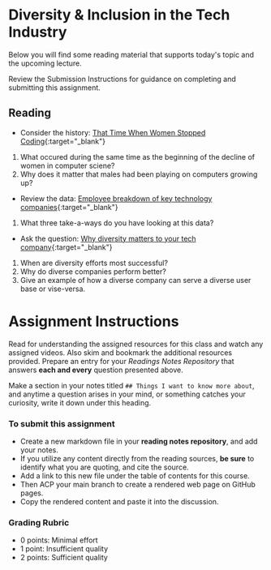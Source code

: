 # Diversity & Inclusion in the Tech Industry

Below you will find some reading material that supports today's topic and the upcoming lecture.

Review the Submission Instructions for guidance on completing and submitting this assignment.

## Reading

- Consider the history: [That Time When Women Stopped Coding](https://www.npr.org/sections/money/2014/10/21/357629765/when-women-stopped-coding){:target="_blank"}

1. What occured during the same time as the beginning of the decline of women in computer sciene?
1. Why does it matter that males had been playing on computers growing up?

- Review the data: [Employee breakdown of key technology companies](https://informationisbeautiful.net/visualizations/diversity-in-tech/){:target="_blank"}

1. What three take-a-ways do you have looking at this data?

- Ask the question: [Why diversity matters to your tech company](https://www.usatoday.com/story/tech/columnist/2015/07/21/why-diversity-matters-your-tech-company/30419871/){:target="_blank"}

1. When are diversity efforts most successful?
1. Why do diverse companies perform better?
1. Give an example of how a diverse company can serve a diverse user base or vise-versa.

<!-- ## Additional Resources

PLACEHOLDER

### Videos

PLACEHOLDER

### Bookmark/Skim

PLACEHOLDER -->


# Assignment Instructions

Read for understanding the assigned resources for this class and watch any assigned videos. Also skim and bookmark the additional resources provided. Prepare an entry for your *Readings Notes Repository* that answers **each and every** question presented above. 

Make a section in your notes titled `## Things I want to know more about`, and anytime a question arises in your mind, or something catches your curiosity, write it down under this heading. 

### To submit this assignment

- Create a new markdown file in your **reading notes repository**, and add your notes.
- If you utilize any content directly from the reading sources, **be sure** to identify what you are quoting, and cite the source.
- Add a link to this new file under the table of contents for this course.
- Then ACP your main branch to create a rendered web page on GitHub pages.
- Copy the rendered content and paste it into the discussion.

### Grading Rubric

- 0 points: Minimal effort
- 1 point: Insufficient quality
- 2 points: Sufficient quality
